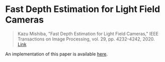 # Fast Depth Estimation for Light Field Cameras
> Kazu Mishiba, "Fast Depth Estimation for Light Field Cameras," IEEE Transactions on Image Processing, vol. 29, pp. 4232-4242, 2020. [Link](https://ieeexplore.ieee.org/document/8985549)

An implementation of this paper is available [here](https://github.com/KazuMishiba/Fast-Depth-Estimation-For-Light-Field-Cameras).
